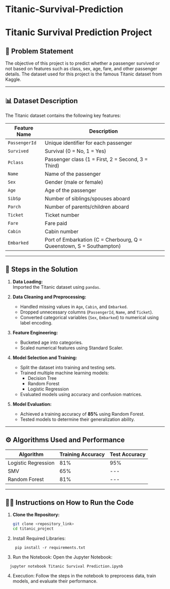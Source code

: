 # Titanic-Survival-Prediction

# Titanic Survival Prediction Project  

## 📄 **Problem Statement**  
The objective of this project is to predict whether a passenger survived or not based on features such as class, sex, age, fare, and other passenger details. The dataset used for this project is the famous Titanic dataset from Kaggle.

---

## 📊 **Dataset Description**  
The Titanic dataset contains the following key features:

| **Feature Name** | **Description** |
|-----------------|-----------------|
| `PassengerId` | Unique identifier for each passenger |
| `Survived`    | Survival (0 = No, 1 = Yes) |
| `Pclass`      | Passenger class (1 = First, 2 = Second, 3 = Third) |
| `Name`        | Name of the passenger |
| `Sex`         | Gender (male or female) |
| `Age`         | Age of the passenger |
| `SibSp`       | Number of siblings/spouses aboard |
| `Parch`       | Number of parents/children aboard |
| `Ticket`      | Ticket number |
| `Fare`        | Fare paid |
| `Cabin`       | Cabin number |
| `Embarked`    | Port of Embarkation (C = Cherbourg, Q = Queenstown, S = Southampton) |

---

## 🔧 **Steps in the Solution**  

1. **Data Loading:**  
   Imported the Titanic dataset using `pandas`.

2. **Data Cleaning and Preprocessing:**  
   - Handled missing values in `Age`, `Cabin`, and `Embarked`.  
   - Dropped unnecessary columns (`PassengerId`, `Name`, and `Ticket`).  
   - Converted categorical variables (`Sex`, `Embarked`) to numerical using label encoding.

3. **Feature Engineering:** 
   - Bucketed age into categories.  
   - Scaled numerical features using Standard Scaler.

4. **Model Selection and Training:**  
   - Split the dataset into training and testing sets.  
   - Trained multiple machine learning models: 
     - Decision Tree
     - Random Forest
     - Logistic Regression  
   - Evaluated models using accuracy and confusion matrices.

5. **Model Evaluation:**  
   - Achieved a training accuracy of **85%** using Random Forest.  
   - Tested models to determine their generalization ability.

---

## ⚙ **Algorithms Used and Performance**  

| **Algorithm**       | **Training Accuracy** | **Test Accuracy** |
|---------------------|------------------------|------------------|
| Logistic Regression | 81%                    | 95%              |
| SMV                 | 65%                    | ---              |
| Random Forest       | 81%                    | ---              |

---

## 🏃‍♂️ **Instructions on How to Run the Code**

1. **Clone the Repository:**  
   ```bash
   git clone <repository_link>
   cd titanic_project

2. Install Required Libraries:
   ```
    pip install -r requirements.txt

3. Run the Notebook:
Open the Jupyter Notebook:
  ```
    jupyter notebook Titanic Survival Prediction.ipynb

  ```

4. Execution:
Follow the steps in the notebook to preprocess data, train models, and evaluate their performance.

